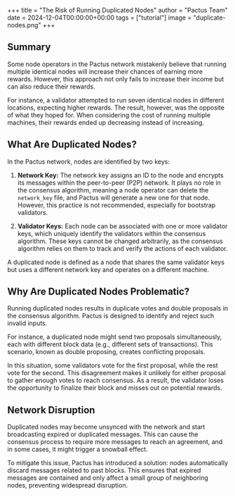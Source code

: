 +++
title = "The Risk of Running Duplicated Nodes"
author = "Pactus Team"
date = 2024-12-04T00:00:00+00:00
tags = ["tutorial"]
image = "duplicate-nodes.png"
+++

## Summary

Some node operators in the Pactus network mistakenly believe that running multiple identical nodes
will increase their chances of earning more rewards.
However, this approach not only fails to increase their income but can also reduce their rewards.

For instance, a validator attempted to run seven identical nodes in different locations, expecting higher rewards.
The result, however, was the opposite of what they hoped for.
When considering the cost of running multiple machines, their rewards ended up decreasing instead of increasing.

## What Are Duplicated Nodes?

In the Pactus network, nodes are identified by two keys:

1. **Network Key:**
  The network key assigns an ID to the node and encrypts its messages within the peer-to-peer (P2P) network.
  It plays no role in the consensus algorithm, meaning a node operator can delete the `network_key` file,
  and Pactus will generate a new one for that node.
  However, this practice is not recommended, especially for bootstrap validators.

2. **Validator Keys:**
  Each node can be associated with one or more validator keys,
  which uniquely identify the validators within the consensus algorithm.
  These keys cannot be changed arbitrarily, as the consensus algorithm relies on them to track and
  verify the actions of each validator.

A duplicated node is defined as a node that shares the same validator keys but
uses a different network key and operates on a different machine.

## Why Are Duplicated Nodes Problematic?

Running duplicated nodes results in duplicate votes and double proposals in the consensus algorithm.
Pactus is designed to identify and reject such invalid inputs.

For instance, a duplicated node might send two proposals simultaneously,
each with different block data (e.g., different sets of transactions).
This scenario, known as double proposing, creates conflicting proposals.

In this situation, some validators vote for the first proposal, while the rest vote for the second.
This disagreement makes it unlikely for either proposal to gather enough votes to reach consensus.
As a result, the validator loses the opportunity to finalize their block and misses out on potential rewards.

## Network Disruption

Duplicated nodes may become unsynced with the network and start broadcasting expired or duplicated messages.
This can cause the consensus process to require more messages to reach an agreement,
and in some cases, it might trigger a snowball effect.

To mitigate this issue, Pactus has introduced a solution: nodes automatically discard messages related to past blocks.
This ensures that expired messages are contained and only affect a small group of neighboring nodes,
preventing widespread disruption.
